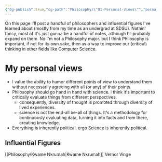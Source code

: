 ```yaml
---
{"dg-publish":true,"dg-path":"Philosophy/\"01-Personal-Views\"","permalink":"/philosophy/01-personal-views/","noteIcon":"","created":"2025-03-14T06:28:17.353-04:00","updated":"2025-03-20T00:20:27.648-04:00"}
---
```


On this page I'll post a handful of philosophers and influential figures I've learned about (mostly from my time as an undergrad at SDSU). Nothin' fancy, most of it's just gonna be a handful of notes, although I'll probably expand on them. No I'm not a Philosophy major. but I think Philosophy is important, if not for its own sake, then as a way to improve our (critical) thinking in other fields like Computer Science. 

# My personal views
* I value the ability to humor different points of view to understand them without necessarily agreeing with all (or any) of their points.
* Philosophy should go hand in hand with science. I think it's important to critically evaluate things from different perspectives. 
	* consequently, diversity of thought is promoted through diversity of lived experiences. 
	* science is not the end-all be-all of things. It's a methodology for continuously evaluating data, turning it into facts and from there, creating knowledge.
* Everything is inherently political. ergo Science is inherently political.

## Influential Figures
[[Philosophy/Kwame Nkrumah\|Kwame Nkrumah]]
Vernor Vinge
